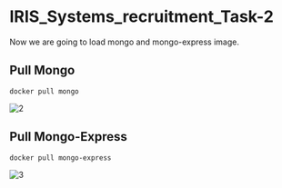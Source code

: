 # IRIS_Systems_recruitment_Task-2
Now we are going to load mongo and mongo-express image.
## Pull Mongo
```
docker pull mongo
```
![2](https://user-images.githubusercontent.com/84263946/173126896-286a5230-59cd-4fe8-87f6-c3db8c3da6e4.PNG)

## Pull Mongo-Express
```
docker pull mongo-express
```
![3](https://user-images.githubusercontent.com/84263946/173127115-761d8785-451c-429d-a285-a53509da288d.PNG)
